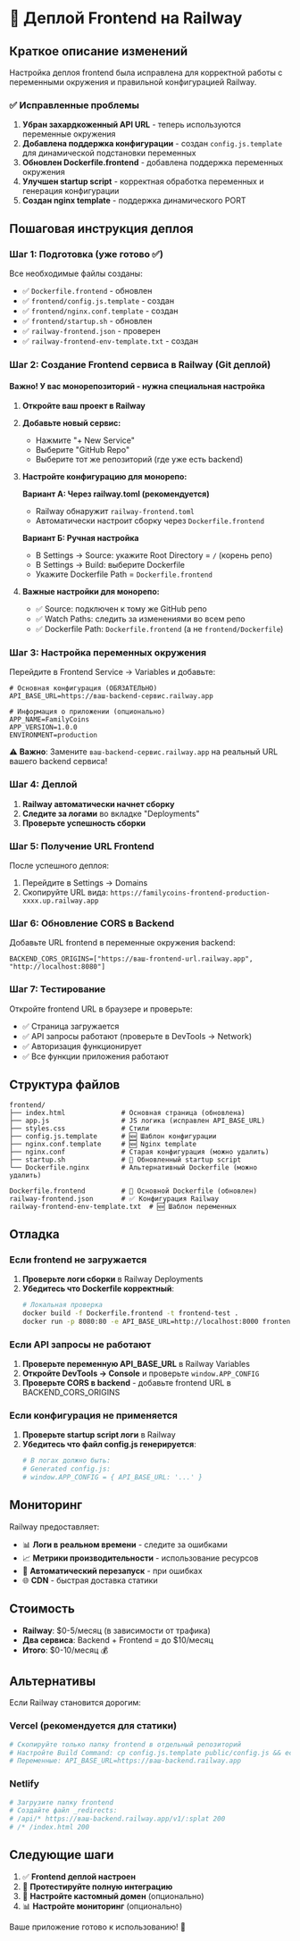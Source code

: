 # 🚀 Деплой Frontend на Railway

## Краткое описание изменений

Настройка деплоя frontend была исправлена для корректной работы с переменными окружения и правильной конфигурацией Railway.

### ✅ Исправленные проблемы

1. **Убран захардкоженный API URL** - теперь используются переменные окружения
2. **Добавлена поддержка конфигурации** - создан `config.js.template` для динамической подстановки переменных
3. **Обновлен Dockerfile.frontend** - добавлена поддержка переменных окружения
4. **Улучшен startup script** - корректная обработка переменных и генерация конфигурации
5. **Создан nginx template** - поддержка динамического PORT

## Пошаговая инструкция деплоя

### Шаг 1: Подготовка (уже готово ✅)

Все необходимые файлы созданы:
- ✅ `Dockerfile.frontend` - обновлен
- ✅ `frontend/config.js.template` - создан
- ✅ `frontend/nginx.conf.template` - создан  
- ✅ `frontend/startup.sh` - обновлен
- ✅ `railway-frontend.json` - проверен
- ✅ `railway-frontend-env-template.txt` - создан

### Шаг 2: Создание Frontend сервиса в Railway (Git деплой)

#### Важно! У вас монорепозиторий - нужна специальная настройка

1. **Откройте ваш проект в Railway**
2. **Добавьте новый сервис:**
   - Нажмите "+ New Service" 
   - Выберите "GitHub Repo"
   - Выберите тот же репозиторий (где уже есть backend)

3. **Настройте конфигурацию для монорепо:**
   
   **Вариант А: Через railway.toml (рекомендуется)**
   - Railway обнаружит `railway-frontend.toml` 
   - Автоматически настроит сборку через `Dockerfile.frontend`
   
   **Вариант Б: Ручная настройка**
   - В Settings → Source: укажите Root Directory = `/` (корень репо)
   - В Settings → Build: выберите Dockerfile
   - Укажите Dockerfile Path = `Dockerfile.frontend`
   
4. **Важные настройки для монорепо:**
   - ✅ Source: подключен к тому же GitHub репо
   - ✅ Watch Paths: следить за изменениями во всем репо
   - ✅ Dockerfile Path: `Dockerfile.frontend` (а не `frontend/Dockerfile`)

### Шаг 3: Настройка переменных окружения

Перейдите в Frontend Service → Variables и добавьте:

```env
# Основная конфигурация (ОБЯЗАТЕЛЬНО)
API_BASE_URL=https://ваш-backend-сервис.railway.app

# Информация о приложении (опционально)
APP_NAME=FamilyCoins
APP_VERSION=1.0.0
ENVIRONMENT=production
```

⚠️ **Важно**: Замените `ваш-backend-сервис.railway.app` на реальный URL вашего backend сервиса!

### Шаг 4: Деплой

1. **Railway автоматически начнет сборку**
2. **Следите за логами** во вкладке "Deployments"
3. **Проверьте успешность сборки**

### Шаг 5: Получение URL Frontend

После успешного деплоя:
1. Перейдите в Settings → Domains
2. Скопируйте URL вида: `https://familycoins-frontend-production-xxxx.up.railway.app`

### Шаг 6: Обновление CORS в Backend

Добавьте URL frontend в переменные окружения backend:

```env
BACKEND_CORS_ORIGINS=["https://ваш-frontend-url.railway.app", "http://localhost:8080"]
```

### Шаг 7: Тестирование

Откройте frontend URL в браузере и проверьте:
- ✅ Страница загружается
- ✅ API запросы работают (проверьте в DevTools → Network)
- ✅ Авторизация функционирует
- ✅ Все функции приложения работают

## Структура файлов

```
frontend/
├── index.html              # Основная страница (обновлена)
├── app.js                  # JS логика (исправлен API_BASE_URL)
├── styles.css              # Стили
├── config.js.template      # 🆕 Шаблон конфигурации
├── nginx.conf.template     # 🆕 Nginx template
├── nginx.conf              # Старая конфигурация (можно удалить)
├── startup.sh              # 🔄 Обновленный startup script
└── Dockerfile.nginx        # Альтернативный Dockerfile (можно удалить)

Dockerfile.frontend         # 🔄 Основной Dockerfile (обновлен)
railway-frontend.json       # ✅ Конфигурация Railway
railway-frontend-env-template.txt  # 🆕 Шаблон переменных
```

## Отладка

### Если frontend не загружается

1. **Проверьте логи сборки** в Railway Deployments
2. **Убедитесь что Dockerfile корректный**:
   ```bash
   # Локальная проверка
   docker build -f Dockerfile.frontend -t frontend-test .
   docker run -p 8080:80 -e API_BASE_URL=http://localhost:8000 frontend-test
   ```

### Если API запросы не работают

1. **Проверьте переменную API_BASE_URL** в Railway Variables
2. **Откройте DevTools → Console** и проверьте `window.APP_CONFIG`
3. **Проверьте CORS в backend** - добавьте frontend URL в BACKEND_CORS_ORIGINS

### Если конфигурация не применяется

1. **Проверьте startup script логи** в Railway
2. **Убедитесь что файл config.js генерируется**:
   ```bash
   # В логах должно быть:
   # Generated config.js:
   # window.APP_CONFIG = { API_BASE_URL: '...' }
   ```

## Мониторинг

Railway предоставляет:
- 📊 **Логи в реальном времени** - следите за ошибками
- 📈 **Метрики производительности** - использование ресурсов
- 🔄 **Автоматический перезапуск** - при ошибках
- 🌐 **CDN** - быстрая доставка статики

## Стоимость

- **Railway**: $0-5/месяц (в зависимости от трафика)
- **Два сервиса**: Backend + Frontend = до $10/месяц
- **Итого**: $0-10/месяц 💰

## Альтернативы

Если Railway становится дорогим:

### Vercel (рекомендуется для статики)
```bash
# Скопируйте только папку frontend в отдельный репозиторий
# Настройте Build Command: cp config.js.template public/config.js && echo "window.APP_CONFIG={API_BASE_URL:'$API_BASE_URL'}" > public/config.js
# Переменные: API_BASE_URL=https://ваш-backend.railway.app
```

### Netlify
```bash
# Загрузите папку frontend
# Создайте файл _redirects:
# /api/* https://ваш-backend.railway.app/v1/:splat 200
# /* /index.html 200
```

## Следующие шаги

1. ✅ **Frontend деплой настроен**
2. 🔄 **Протестируйте полную интеграцию**
3. 🎯 **Настройте кастомный домен** (опционально)
4. 📊 **Настройте мониторинг** (опционально)

Ваше приложение готово к использованию! 🎉
